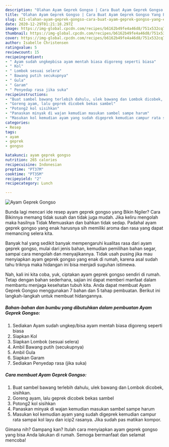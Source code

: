 ```yaml
---
description: "Olahan Ayam Geprek Gongso | Cara Buat Ayam Geprek Gongso Yang Enak Banget"
title: "Olahan Ayam Geprek Gongso | Cara Buat Ayam Geprek Gongso Yang Enak Banget"
slug: 421-olahan-ayam-geprek-gongso-cara-buat-ayam-geprek-gongso-yang-enak-banget
date: 2020-12-29T01:21:18.297Z
image: https://img-global.cpcdn.com/recipes/b6162b49fe4a46d8/751x532cq70/ayam-geprek-gongso-foto-resep-utama.jpg
thumbnail: https://img-global.cpcdn.com/recipes/b6162b49fe4a46d8/751x532cq70/ayam-geprek-gongso-foto-resep-utama.jpg
cover: https://img-global.cpcdn.com/recipes/b6162b49fe4a46d8/751x532cq70/ayam-geprek-gongso-foto-resep-utama.jpg
author: Isabelle Christensen
ratingvalue: 5
reviewcount: 15
recipeingredient:
- " Ayam sudah ungkepbisa ayam mentah biasa digoreng seperti biasa"
- " Kol"
- " Lombok sesuai selera"
- " Bawang putih secukupnya"
- " Gula"
- " Garam"
- " Penyedap rasa jika suka"
recipeinstructions:
- "Buat sambel bawang terlebih dahulu, ulek bawang dan Lombok dicobek, sisihkan."
- "Goreng ayam, lalu geprek dicobek bekas sambel"
- "Potong2 kol sisihkan"
- "Panaskan minyak di wajan kemudian masukan sambel sampe harum"
- "Masukan kol kemudian ayam yang sudah digeprek kemudian campur rata sampai kol layu dan icip2 rasanya. Jika sudah pas matikan kompor."
categories:
- Resep
tags:
- ayam
- geprek
- gongso

katakunci: ayam geprek gongso 
nutrition: 265 calories
recipecuisine: Indonesian
preptime: "PT37M"
cooktime: "PT35M"
recipeyield: "2"
recipecategory: Lunch

---
```



![Ayam Geprek Gongso](https://img-global.cpcdn.com/recipes/b6162b49fe4a46d8/751x532cq70/ayam-geprek-gongso-foto-resep-utama.jpg)

Bunda lagi mencari ide resep ayam geprek gongso yang Bikin Ngiler? Cara Bikinnya memang tidak susah dan tidak juga mudah. Jika keliru mengolah maka hasilnya Tidak Memuaskan dan bahkan tidak sedap. Padahal ayam geprek gongso yang enak harusnya sih memiliki aroma dan rasa yang dapat memancing selera kita.

Banyak hal yang sedikit banyak mempengaruhi kualitas rasa dari ayam geprek gongso, mulai dari jenis bahan, kemudian pemilihan bahan segar, sampai cara mengolah dan menyajikannya. Tidak usah pusing jika mau menyiapkan ayam geprek gongso yang enak di rumah, karena asal sudah tahu triknya maka hidangan ini bisa menjadi suguhan istimewa.




Nah, kali ini kita coba, yuk, ciptakan ayam geprek gongso sendiri di rumah. Tetap dengan bahan sederhana, sajian ini dapat memberi manfaat dalam membantu menjaga kesehatan tubuh kita. Anda dapat membuat Ayam Geprek Gongso menggunakan 7 bahan dan 5 tahap pembuatan. Berikut ini langkah-langkah untuk membuat hidangannya.

<!--inarticleads1-->

##### Bahan-bahan dan bumbu yang dibutuhkan dalam pembuatan Ayam Geprek Gongso:

1. Sediakan  Ayam sudah ungkep/bisa ayam mentah biasa digoreng seperti biasa
1. Siapkan  Kol
1. Siapkan  Lombok (sesuai selera)
1. Ambil  Bawang putih (secukupnya)
1. Ambil  Gula
1. Siapkan  Garam
1. Sediakan  Penyedap rasa (jika suka)




<!--inarticleads2-->

##### Cara membuat Ayam Geprek Gongso:

1. Buat sambel bawang terlebih dahulu, ulek bawang dan Lombok dicobek, sisihkan.
1. Goreng ayam, lalu geprek dicobek bekas sambel
1. Potong2 kol sisihkan
1. Panaskan minyak di wajan kemudian masukan sambel sampe harum
1. Masukan kol kemudian ayam yang sudah digeprek kemudian campur rata sampai kol layu dan icip2 rasanya. Jika sudah pas matikan kompor.




Gimana nih? Gampang kan? Itulah cara menyiapkan ayam geprek gongso yang bisa Anda lakukan di rumah. Semoga bermanfaat dan selamat mencoba!

